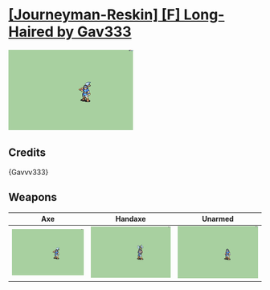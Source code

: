 # [\[Journeyman-Reskin\] \[F\] Long-Haired by Gav333](./)
 

<img src="./3.%20Axe/Axe_000.png" alt="[Journeyman-Reskin] [F] Long-Haired by Gav333 standing" />

## Credits

{Gavvv333}

## Weapons
 

|Axe |Handaxe |Unarmed |
|  :---: | :---: | :---: |
| <img alt="Axe animation" src="./3.%20Axe/Axe.gif" /> | <img alt="Handaxe animation" src="./4.%20Handaxe/Handaxe.gif" /> | <img alt="Unarmed animation" src="./8.%20Unarmed/Unarmed.gif" /> |
